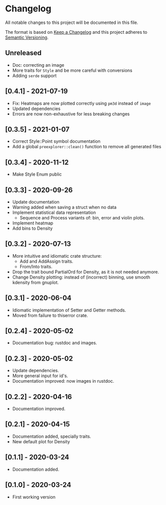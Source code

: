# Changelog

All notable changes to this project will be documented in this file.

The format is based on [Keep a Changelog](http://keepachangelog.com/en/1.0.0/)
and this project adheres to [Semantic Versioning](https://semver.org/spec/v2.0.0.html).

## Unreleased

- Doc: correcting an image
- More traits for `Style` and be more careful with conversions
- Adding `serde` support 

## [0.4.1] - 2021-07-19

- Fix: Heatmaps are now plotted correctly using `pm3d` instead of `image` 
- Updated dependencies
- Errors are now non-exhaustive for less breaking changes

## [0.3.5] - 2021-01-07

- Correct Style::Point symbol documentation
- Add a global `preexplorer::clean()` function to remove all generated files 

## [0.3.4] - 2020-11-12 

- Make Style Enum public

## [0.3.3] - 2020-09-26

- Update documentation
- Warning added when saving a struct when no data
- Implement statistical data representation
  - Sequence and Process variants of: bin, error and violin plots.
- Implement heatmap
- Add bins to Density

## [0.3.2] - 2020-07-13

- More intuitive and idiomatic crate structure: 
  - Add and AddAssign traits.
  - From/Into traits.
- Drop the trait bound PartialOrd for Density, as it is not needed anymore.
- Change Density plotting: instead of (incorrect) binning, use smooth kdensity from gnuplot.


## [0.3.1] - 2020-06-04

- Idiomatic implementation of Setter and Getter methods.
- Moved from failure to thiserror crate.

## [0.2.4] - 2020-05-02

- Documentation bug: rustdoc and images.

## [0.2.3] - 2020-05-02

- Update dependencies. 
- More general input for id's. 
- Documentation improved: now images in rustdoc.

## [0.2.2] - 2020-04-16

- Documentation improved.

## [0.2.1] - 2020-04-15

- Documentation added, specially traits.
- New default plot for Density 

## [0.1.1] - 2020-03-24

- Documentation added.

## [0.1.0] - 2020-03-24

- First working version